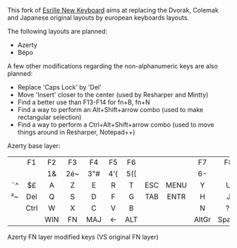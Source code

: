 This fork of [Esrille New Keyboard](https://github.com/esrille/new-keyboard) aims at replacing the Dvorak, Colemak and Japanese original layouts by european keyboards layouts.  


The following layouts are planned:
 - Azerty
 - Bépo
 
 
A few other modifications regarding the non-alphanumeric keys are also planned:
 - Replace 'Caps Lock' by 'Del'
 - Move 'Insert' closer to the center (used by Resharper and Mintty)
 - Find a better use than F13-F14 for fn+B, fn+N
 - Find a way to perform an Alt+Shift+arrow combo (used to make rectangular selection)
 - Find a way to perform a Ctrl+Alt+Shift+arrow combo (used to move things around in Resharper, Notepad++)

Azerty base layer:

|      |      |      |      |      |      |      |      |      |      |      |      |      |      |      |      |
|:----:|:----:|:----:|:----:|:----:|:----:|:----:|:----:|:----:|:----:|:----:|:----:|:----:|:----:|:----:|:----:|
|      |  F1  |  F2  |  F3  |  F4  |  F5  |  F6  |      |      |  F7  |  F8  |  F9  |  F10 |  F11 |  F12 |      |
|      |      |  1&  |  2é~ |  3"# |  4'{ |  5([ |      |      |  6-| |  7è  |  8_\ |  9ç^ |  0à@ |      |      |
|  ¨^  |  $£  |   A  |   Z  |   E  |   R  |   T  |  ESC | MENU |   Y  |   U  |   I  |   O  |   P  |  °)] |  +=} |
|  ²~  |  Del |   Q  |   S  |   D  |   F  |   G  |  TAB | ENTR |   H  |   J  |   K  |   L  |   M  |  %ù  |  µ*  |
|      | Ctrl |   W  |   X  |   C  |   V  |   B  |      |      |   N  |  ?,  |  .;  |  /:  |  §!  | Ctrl |      |
|      |      |  WIN |  FN  |  MAJ |   <- |  ALT |      |      | AltGr| Space|  MAJ |  FN  |  WIN |      |      |
  
Azerty FN layer modified keys (VS original FN layer)